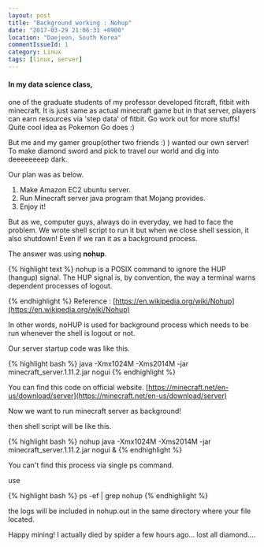 ```yaml
---
layout: post
title: "Background working : Nohup"
date: "2017-03-29 21:06:31 +0900"
location: "Daejeon, South Korea"
commentIssueId: 1
category: Linux
tags: [linux, server]
---
```

<h4>In my data science class,</h4>
one of the graduate students of my professor developed fitcraft, fitbit with minecraft. It is just same as actual minecraft game but in that server, players can earn resources via 'step data' of fitbit. Go work out for more stuffs! Quite cool idea as Pokemon Go does :)

But me and my gamer group(other two friends :) ) wanted our own server! To make diamond sword and pick to travel our world and dig into deeeeeeeep dark.

Our plan was as below.

1. Make Amazon EC2 ubuntu server.
2. Run Minecraft server java program that Mojang provides.
3. Enjoy it!

But as we, computer guys, always do in everyday, we had to face the problem. We wrote shell script to run it but when we close shell session, it also shutdown! Even if we ran it as a background process.

The answer was using **nohup**.

{% highlight text %}
nohup is a POSIX command to ignore the HUP (hangup) signal. The HUP signal is, by convention, the way a terminal warns dependent processes of logout.

{% endhighlight %}
Reference : [https://en.wikipedia.org/wiki/Nohup](https://en.wikipedia.org/wiki/Nohup)

In other words, noHUP is used for background process which needs to be run whenever the shell is logout or not.

Our server startup code was like this.

{% highlight bash %}
java -Xmx1024M -Xms2014M -jar minecraft_server.1.11.2.jar nogui
{% endhighlight %}

You can find this code on official website. [https://minecraft.net/en-us/download/server](https://minecraft.net/en-us/download/server)

Now we want to run minecraft server as background!

then shell script will be like this.

{% highlight bash %}
nohup java -Xmx1024M -Xms2014M -jar minecraft_server.1.11.2.jar nogui &
{% endhighlight %}

You can't find this process via single ps command.

use

{% highlight bash %}
ps -ef | grep nohup
{% endhighlight %}

the logs will be included in nohup.out in the same directory where your file located.

Happy mining! I actually died by spider a few hours ago... lost all diamond....
